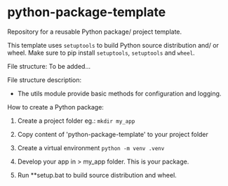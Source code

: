 # python-package-template
Repository for a reusable Python package/ project template. 

This template uses ```setuptools``` to build Python source distribution and/ or wheel. Make sure to pip install ```setuptools```, ```setuptools``` and ```wheel```.

File structure:
To be added...

File structure description:
* The utils module provide basic methods for configuration and logging. 

How to create a Python package:
1. Create a project folder eg.:
```mkdir my_app```

2. Copy content of 'python-package-template' to your project folder

2. Create a virtual environment 
```python -m venv .venv```

3. Develop your app in > my_app folder. This is your package. 

4. Run **setup.bat to build source distribution and wheel. 
